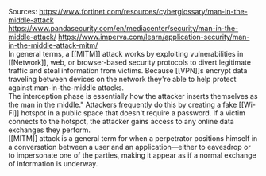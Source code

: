 Sources:
https://www.fortinet.com/resources/cyberglossary/man-in-the-middle-attack
https://www.pandasecurity.com/en/mediacenter/security/man-in-the-middle-attack/
https://www.imperva.com/learn/application-security/man-in-the-middle-attack-mitm/
\
In general terms, a [[MITM]] attack works by exploiting vulnerabilities in [[Network]], web, or browser-based security protocols to divert legitimate traffic and steal information from victims. Because [[VPN]]s encrypt data traveling between devices on the network they're able to help protect against man-in-the-middle attacks.
\
The interception phase is essentially how the attacker inserts themselves as the man in the middle." Attackers frequently do this by creating a fake [[Wi-Fi]] hotspot in a public space that doesn't require a password. If a victim connects to the hotspot, the attacker gains access to any online data exchanges they perform.
\
[[MITM]] attack is a general term for when a perpetrator positions himself in a conversation between a user and an application—either to eavesdrop or to impersonate one of the parties, making it appear as if a normal exchange of information is underway.
